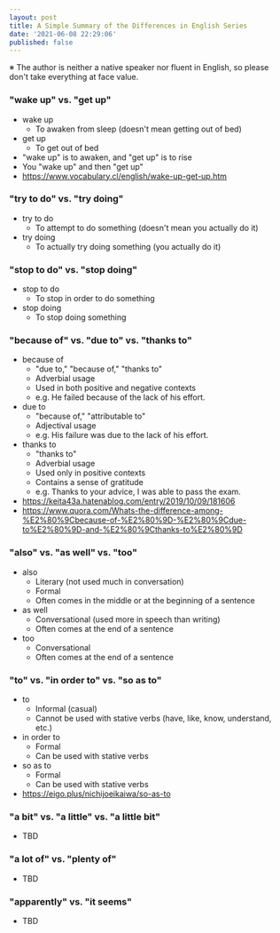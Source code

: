 ```yaml
---
layout: post
title: A Simple Summary of the Differences in English Series
date: '2021-06-08 22:29:06'
published: false
---
```


※ The author is neither a native speaker nor fluent in English, so please don't take everything at face value.

### "wake up" vs. "get up"
* wake up
  * To awaken from sleep (doesn't mean getting out of bed)
* get up
  * To get out of bed
* "wake up" is to awaken, and "get up" is to rise
* You "wake up" and then "get up"
* https://www.vocabulary.cl/english/wake-up-get-up.htm

### "try to do" vs. "try doing"
* try to do
  * To attempt to do something (doesn't mean you actually do it)
* try doing
  * To actually try doing something (you actually do it)

### "stop to do" vs. "stop doing"
* stop to do
  * To stop in order to do something
* stop doing
  * To stop doing something

### "because of" vs. "due to" vs. "thanks to"
* because of
  * "due to," "because of," "thanks to"
  * Adverbial usage
  * Used in both positive and negative contexts
  * e.g. He failed because of the lack of his effort.
* due to
  * "because of," "attributable to"
  * Adjectival usage
  * e.g. His failure was due to the lack of his effort.
* thanks to
  * "thanks to"
  * Adverbial usage
  * Used only in positive contexts
  * Contains a sense of gratitude
  * e.g. Thanks to your advice, I was able to pass the exam.
* https://keita43a.hatenablog.com/entry/2019/10/09/181606
* https://www.quora.com/Whats-the-difference-among-%E2%80%9Cbecause-of-%E2%80%9D-%E2%80%9Cdue-to%E2%80%9D-and-%E2%80%9Cthanks-to%E2%80%9D

### "also" vs. "as well" vs. "too"
* also
  * Literary (not used much in conversation)
  * Formal
  * Often comes in the middle or at the beginning of a sentence
* as well
  * Conversational (used more in speech than writing)
  * Often comes at the end of a sentence
* too
  * Conversational
  * Often comes at the end of a sentence

### "to" vs. "in order to" vs. "so as to"
* to
  * Informal (casual)
  * Cannot be used with stative verbs (have, like, know, understand, etc.)
* in order to
  * Formal
  * Can be used with stative verbs
* so as to
  * Formal
  * Can be used with stative verbs
* https://eigo.plus/nichijoeikaiwa/so-as-to

### "a bit" vs. "a little" vs. "a little bit"
* TBD

### "a lot of" vs. "plenty of"
* TBD

### "apparently" vs. "it seems"
* TBD
